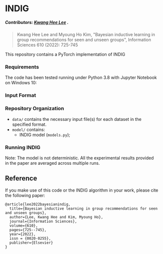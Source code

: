 # INDIG

##### Contributors: [Kwang Hee Lee](https://lekwanghee.github.io/) .

> Kwang Hee Lee and Myoung Ho Kim, "Bayesian inductive learning in group recommendations for seen and unseen groups", Information Sciences 610 (2022): 725-745

This repository contains a PyTorch implementation of INDIG 


### Requirements
The code has been tested running under Python 3.8 with Jupyter Notebook on Windows 10:


### Input Format



### Repository Organization
- ``data/`` contains the necessary input file(s) for each dataset in the specified format.
- ``model/`` contains:
    - INDIG model (``models.py``);    


### Running INDIG

Note: The model is not deterministic. All the experimental results provided in the paper are averaged across multiple
 runs.
 
 
## Reference
 If you make use of this code or the INDIG algorithm in your work, please cite the following paper:

```
@article{lee2022bayesianindig,
  title={Bayesian inductive learning in group recommendations for seen and unseen groups},
  author={Lee, Kwang Hee and Kim, Myoung Ho},
  journal={Information Sciences},
  volume={610},
  pages={725--745},
  year={2022},
  issn = {0020-0255},
  publisher={Elsevier}
}
```
